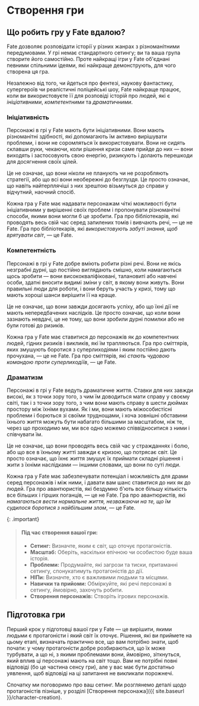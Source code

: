 # Створення гри

## Що робить гру у Fate вдалою?

Fate дозволяє розповідати історії у різних жанрах з різноманітними передумовами. У грі немає стандартного сетингу; ви та ваша група створите його самостійно. Проте найкращі ігри у Fate об'єднані певними спільними ідеями, які найкраще демонструють, для чого створена ця гра.

Незалежно від того, чи йдеться про фентезі, наукову фантастику, супергероїв чи реалістичні поліцейські шоу, Fate найкраще працює, коли ви використовуєте її для розповіді історій про людей, які є _ініціативними_, _компетентними_ та _драматичними_.

### Ініціативність

Персонажі в грі у Fate мають бути ініціативними. Вони мають різноманітні здібності, які допомагають їм активно вирішувати проблеми, і вони не соромляться їх використовувати. Вони не сидять склавши руки, чекаючи, коли рішення кризи саме прийде до них — вони виходять і застосовують свою енергію, ризикують і долають перешкоди для досягнення своїх цілей.

Це не означає, що вони ніколи не планують чи не розробляють стратегії, або що всі вони необережні до безглуздя. Це просто означає, що навіть найтерплячіші з них зрештою візьмуться до справи у відчутний, наочний спосіб.

Кожна гра у Fate має надавати персонажам чіткі можливості бути ініціативними у вирішенні своїх проблем і пропонувати різноманітні способи, якими вони могли б це зробити. Гра про бібліотекарів, які проводять весь свій час серед запилених томів і вивчають речі, — це не Fate. Гра про бібліотекарів, які _використовують забуті знання, щоб врятувати світ_, — це Fate.

### Компетентність

Персонажі в грі у Fate добре вміють робити різні речі. Вони не якісь незграбні дурні, що постійно виглядають смішно, коли намагаються щось зробити — вони висококваліфіковані, талановиті або навчені особи, здатні вносити видимі зміни у світ, в якому вони живуть. Вони правильні люди для роботи, і вони беруть участь у кризі, тому що мають хороші шанси вирішити її на краще.

Це не означає, що вони завжди досягають успіху, або що їхні дії не мають непередбачених наслідків. Це просто означає, що коли вони зазнають невдачі, це не тому, що вони зробили дурні помилки або не були готові до ризиків.

Кожна гра у Fate має ставитися до персонажів як до компетентних людей, гідних ризиків і викликів, які їм трапляються. Гра про сміттярів, яких змушують боротися з суперлиходіями і яким постійно дають прочухана, — це не Fate. Гра про сміттярів, які _стають чудовою командою проти суперлиходіїв_, — це Fate.

### Драматизм

Персонажі в грі у Fate ведуть драматичне життя. Ставки для них завжди високі, як з точки зору того, з чим їм доводиться мати справу у своєму світі, так і з точки зору того, з чим вони мають справу в шести дюймах простору між їхніми вухами. Як і ми, вони мають міжособистісні проблеми і борються зі своїми труднощами, і хоча зовнішні обставини їхнього життя можуть бути набагато більшими за масштабом, ніж те, через що проходимо ми, ми все одно можемо співвідноситися з ними і співчувати їм.

Це не означає, що вони проводять весь свій час у стражданнях і болю, або що все в їхньому житті завжди є кризою, що потрясає світ. Це просто означає, що їхнє життя змушує їх приймати складні рішення і жити з їхніми наслідками — іншими словами, що вони по суті люди.

Кожна гра у Fate має забезпечувати потенціал і можливість для драми серед персонажів і між ними, і давати вам шанс ставитися до них як до людей. Гра про авантюристів, які бездумно б'ють все більшу кількість все більших і гірших поганців, — це не Fate. Гра про авантюристів, які _намагаються вести нормальне життя, незважаючи на те, що їм судилося боротися з найбільшим злом_, — це Fate.

{: .important}
> #### Під час створення вашої гри:
> * **Сетинг:** Визначте, яким є світ, що оточує протагоністів.
> * **Масштаб:** Оберіть, наскільки епічною чи особистою буде ваша історія.
> * **Проблеми:** Продумайте, які загрози та тиски, притаманні сетингу, спонукатимуть протагоністів до дії.
> * **НІПи:** Визначте, хто є важливими людьми та місцями.
> * **Навички та прийоми:** Обміркуйте, які речі персонажі в сетингу, ймовірно, захочуть робити.
> * **Створення персонажів:** Створіть ігрових персонажів.

## Підготовка гри

Перший крок у підготовці вашої гри у Fate — це вирішити, якими людьми є протагоністи і який світ їх оточує. Рішення, які ви приймете на цьому етапі, визначать практично все, що вам потрібно знати, щоб почати: у чому протагоністи добре розбираються, що їх може турбувати, а що ні, з якими проблемами вони, ймовірно, зіткнуться, який вплив ці персонажі мають на світ тощо. Вам не потрібні повні відповіді (бо це частина сенсу гри), але у вас має бути достатньо уявлення, щоб відповіді на ці запитання не викликали порожнечі.

Спочатку ми поговоримо про ваш сетинг. Ми розглянемо деталі щодо протагоністів пізніше, у розділі [Створення персонажа]({{ site.baseurl }}/character-creation).